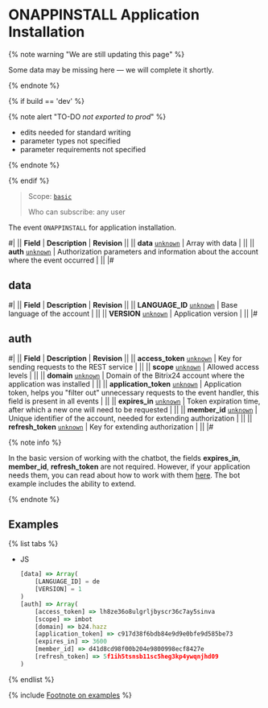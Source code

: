# ONAPPINSTALL Application Installation

{% note warning "We are still updating this page" %}

Some data may be missing here — we will complete it shortly.

{% endnote %}

{% if build == 'dev' %}

{% note alert "TO-DO _not exported to prod_" %}

- edits needed for standard writing
- parameter types not specified
- parameter requirements not specified

{% endnote %}

{% endif %}

> Scope: [`basic`](../../scopes/permissions.md)
>
> Who can subscribe: any user

The event `ONAPPINSTALL` for application installation.

#|
|| **Field** | **Description** | **Revision** ||
|| **data**
[`unknown`](../../data-types.md) | Array with data | ||
|| **auth**
[`unknown`](../../data-types.md) | Authorization parameters and information about the account where the event occurred | ||
|#

## data

#|
|| **Field** | **Description** | **Revision** ||
|| **LANGUAGE_ID**
[`unknown`](../../data-types.md) | Base language of the account | ||
|| **VERSION**
[`unknown`](../../data-types.md) | Application version | ||
|#

## auth

#|
|| **Field** | **Description** | **Revision** ||
|| **access_token**
[`unknown`](../../data-types.md) | Key for sending requests to the REST service | ||
|| **scope**
[`unknown`](../../data-types.md) | Allowed access levels | ||
|| **domain**
[`unknown`](../../data-types.md) | Domain of the Bitrix24 account where the application was installed | ||
|| **application_token**
[`unknown`](../../data-types.md) | Application token, helps you "filter out" unnecessary requests to the event handler, this field is present in all events | ||
|| **expires_in**
[`unknown`](../../data-types.md) | Token expiration time, after which a new one will need to be requested | ||
|| **member_id**
[`unknown`](../../data-types.md) | Unique identifier of the account, needed for extending authorization | ||
|| **refresh_token**
[`unknown`](../../data-types.md) | Key for extending authorization | ||
|#

{% note info %}

In the basic version of working with the chatbot, the fields **expires_in**, **member_id**, **refresh_token** are not required. However, if your application needs them, you can read about how to work with them [here](https://dev.quickbooks.com/learning/course/index.php?COURSE_ID=43&LESSON_ID=2410). The bot example includes the ability to extend.

{% endnote %}

## Examples

{% list tabs %}

- JS

    ```js
    [data] => Array(
        [LANGUAGE_ID] = de
        [VERSION] = 1
    )
    [auth] => Array(
        [access_token] => lh8ze36o8ulgrljbyscr36c7ay5sinva
        [scope] => imbot
        [domain] => b24.hazz
        [application_token] => c917d38f6bdb84e9d9e0bfe9d585be73
        [expires_in] => 3600
        [member_id] => d41d8cd98f00b204e9800998ecf8427e
        [refresh_token] => 5f1ih5tsnsb11sc5heg3kp4ywqnjhd09
    )
    ```

{% endlist %}

{% include [Footnote on examples](../../../_includes/examples.md) %}